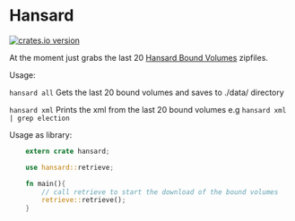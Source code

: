 
Hansard
========

[![crates.io version](https://img.shields.io/crates/v/hansard.svg)](https://crates.io/crates/hansard)

At the moment just grabs the last 20 [Hansard Bound Volumes](http://api.data.parliament.uk/resources/files/feed?dataset=14) zipfiles.

Usage:

`hansard all` Gets the last 20 bound volumes and saves to ./data/ directory

`hansard xml` Prints the xml from the last 20 bound volumes e.g `hansard xml | grep election`

Usage as library:
```rust
    extern crate hansard;

    use hansard::retrieve;

    fn main(){
        // call retrieve to start the download of the bound volumes
        retrieve::retrieve();
    }
```
